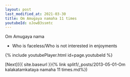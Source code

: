 ```yaml
---
layout: post
last_modified_at: 2021-03-30
title: Om Amugaya namaha 11 times
youtubeId: oJowB3ssmtc
---
```

 
 
Om Amugaya nama 
 
 -  Who is faceless/Who is not interested in enjoyments 
 
  
 
  
 
 
 
 
 
 


{% include youtubePlayer.html id=page.youtubeId %}
 
[Next]({{ site.baseurl }}{% link  split1/_posts/2013-05-01-Om kalakatamkataya namaha 11 times.md%})
 
